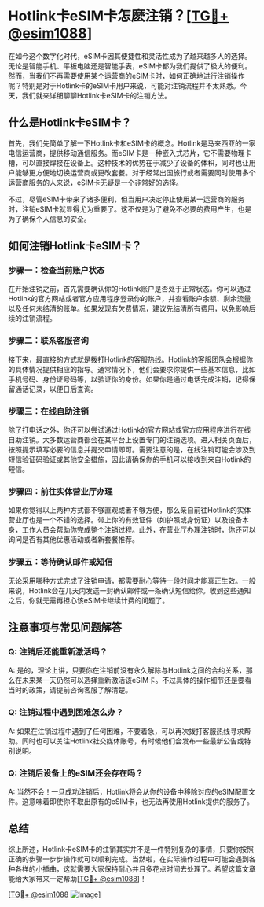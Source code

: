# Hotlink卡eSIM卡怎麽注销？[[TG💪+ @esim1088](https://t.me/s/esim1088)]

在如今这个数字化时代，eSIM卡因其便捷性和灵活性成为了越来越多人的选择。无论是智能手机、平板电脑还是智能手表，eSIM卡都为我们提供了极大的便利。然而，当我们不再需要使用某个运营商的eSIM卡时，如何正确地进行注销操作呢？特别是对于Hotlink卡的eSIM卡用户来说，可能对注销流程并不太熟悉。今天，我们就来详细聊聊Hotlink卡eSIM卡的注销方法。

## 什么是Hotlink卡eSIM卡？

首先，我们先简单了解一下Hotlink卡和eSIM卡的概念。Hotlink是马来西亚的一家电信运营商，提供移动通信服务。而eSIM卡是一种嵌入式芯片，它不需要物理卡槽，可以直接焊接在设备上。这种技术的优势在于减少了设备的体积，同时也让用户能够更方便地切换运营商或更改套餐。对于经常出国旅行或者需要同时使用多个运营商服务的人来说，eSIM卡无疑是一个非常好的选择。

不过，尽管eSIM卡带来了诸多便利，但当用户决定停止使用某一运营商的服务时，注销eSIM卡就显得尤为重要了。这不仅是为了避免不必要的费用产生，也是为了确保个人信息的安全。

## 如何注销Hotlink卡eSIM卡？

### 步骤一：检查当前账户状态

在开始注销之前，首先需要确认你的Hotlink账户是否处于正常状态。你可以通过Hotlink的官方网站或者官方应用程序登录你的账户，并查看账户余额、剩余流量以及任何未结清的账单。如果发现有欠费情况，建议先结清所有费用，以免影响后续的注销流程。

### 步骤二：联系客服咨询

接下来，最直接的方式就是拨打Hotlink的客服热线。Hotlink的客服团队会根据你的具体情况提供相应的指导。通常情况下，他们会要求你提供一些基本信息，比如手机号码、身份证号码等，以验证你的身份。如果你是通过电话完成注销，记得保留通话记录，以便日后查询。

### 步骤三：在线自助注销

除了打电话之外，你还可以尝试通过Hotlink的官方网站或官方应用程序进行在线自助注销。大多数运营商都会在其平台上设置专门的注销选项。进入相关页面后，按照提示填写必要的信息并提交申请即可。需要注意的是，在线注销可能会涉及到短信验证码验证或其他安全措施，因此请确保你的手机可以接收到来自Hotlink的短信。

### 步骤四：前往实体营业厅办理

如果你觉得以上两种方式都不够直观或者不够方便，那么亲自前往Hotlink的实体营业厅也是一个不错的选择。带上你的有效证件（如护照或身份证）以及设备本身，工作人员会帮助你完成整个注销过程。此外，在营业厅办理注销时，你还可以询问是否有其他优惠活动或者新套餐推荐。

### 步骤五：等待确认邮件或短信

无论采用哪种方式完成了注销申请，都需要耐心等待一段时间才能真正生效。一般来说，Hotlink会在几天内发送一封确认邮件或一条确认短信给你。收到这些通知之后，你就无需再担心该eSIM卡继续计费的问题了。

## 注意事项与常见问题解答

### Q: 注销后还能重新激活吗？
A: 是的，理论上讲，只要你在注销前没有永久解除与Hotlink之间的合约关系，那么在未来某一天仍然可以选择重新激活该eSIM卡。不过具体的操作细节还是要看当时的政策，请提前咨询客服了解清楚。

### Q: 注销过程中遇到困难怎么办？
A: 如果在注销过程中遇到了任何困难，不要着急，可以再次拨打客服热线寻求帮助。同时也可以关注Hotlink社交媒体账号，有时候他们会发布一些最新公告或特别说明。

### Q: 注销后设备上的eSIM还会存在吗？
A: 当然不会！一旦成功注销后，Hotlink将会从你的设备中移除对应的eSIM配置文件。这意味着即使你不取出原有的eSIM卡，也无法再使用Hotlink提供的服务了。

## 总结

综上所述，Hotlink卡eSIM卡的注销其实并不是一件特别复杂的事情，只要你按照正确的步骤一步步操作就可以顺利完成。当然啦，在实际操作过程中可能会遇到各种各样的小插曲，这就需要大家保持耐心并且多花点时间去处理了。希望这篇文章能给大家带来一定帮助[[TG💪+ @esim1088](https://t.me/s/esim1088)]！

[[TG💪+ @esim1088](https://t.me/s/esim1088) ![Image](https://i.postimg.cc/4NQfJmqS/Snipaste-2025-05-13-00-14-12.png)]